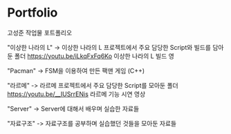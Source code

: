 # Portfolio
고성준 작업물 포트폴리오

"이상한 나라의 L" -> 이상한 나라의 L 프로젝트에서 주요 담당한 Script와 빌드를 담아둔 폴더
https://youtu.be/iLkqFxFq6Ko 이상한 나라의 L 빌드 영

"Pacman" -> FSM을 이용하여 만든 팩맨 게임 (C++)

"라르메" -> 라르메 프로젝트에서 주요 담당한 Script를 모아둔 폴더 
https://youtu.be/__IUSrrENis 라르메 기능 시연 영상

"Server" -> Server에 대해서 배우며 실습한 자료들

"자료구조" -> 자료구조를 공부하며 실습했던 것들을 모아둔 자료들
